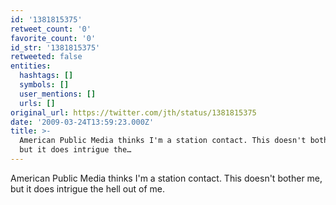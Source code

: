 ```yaml
---
id: '1381815375'
retweet_count: '0'
favorite_count: '0'
id_str: '1381815375'
retweeted: false
entities:
  hashtags: []
  symbols: []
  user_mentions: []
  urls: []
original_url: https://twitter.com/jth/status/1381815375
date: '2009-03-24T13:59:23.000Z'
title: >-
  American Public Media thinks I'm a station contact. This doesn't bother me,
  but it does intrigue the…
---
```


American Public Media thinks I'm a station contact. This doesn't bother me, but it does intrigue the hell out of me.